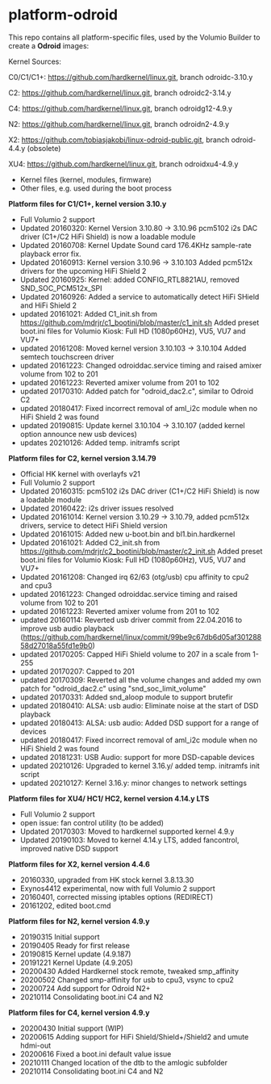 # platform-odroid

This repo contains all platform-specific files, used by the Volumio Builder to create a **Odroid** images:

Kernel Sources:

C0/C1/C1+: https://github.com/hardkernel/linux.git, branch odroidc-3.10.y

C2: https://github.com/hardkernel/linux.git, branch odroidc2-3.14.y

C4: https://github.com/hardkernel/linux.git, branch odroidg12-4.9.y

N2: https://github.com/hardkernel/linux.git, branch odroidn2-4.9.y

X2: https://github.com/tobiasjakobi/linux-odroid-public.git, branch odroid-4.4.y (obsolete)

XU4: https://github.com/hardkernel/linux.git, branch odroidxu4-4.9.y


- Kernel files (kernel, modules, firmware)
- Other files, e.g. used during the boot process

**Platform files for C1/C1+, kernel version 3.10.y**
- Full Volumio 2 support
- Updated 20160320: Kernel Version 3.10.80 -> 3.10.96
                    pcm5102 i2s DAC driver (C1+/C2 HiFi Shield) is now a loadable module
- Updated 20160708: Kernel Update
		    Sound card 176.4KHz sample-rate playback error fix.
- Updated 20160913: Kernel version 3.10.96 -> 3.10.103 Added pcm512x drivers for the upcoming HiFi Shield 2
- Updated 20160925: Kernel: added CONFIG_RTL8821AU, removed SND_SOC_PCM512x_SPI
- Updated 20160926: Added a service to automatically detect HiFi SHield and HiFi Shield 2
- updated 20161021: Added C1_init.sh from https://github.com/mdrjr/c1_bootini/blob/master/c1_init.sh
		    Added preset boot.ini files for Volumio Kiosk: Full HD (1080p60Hz), VU5, VU7 and VU7+
- updated 20161208: Moved kernel version 3.10.103 -> 3.10.104
		    Added semtech touchscreen driver
- updated 20161223: Changed odroiddac.service timing and raised amixer volume from 102 to 201
- updated 20161223: Reverted amixer volume from 201 to 102
- updated 20170310: Added patch for "odroid_dac2.c", similar to Odroid C2
- updated 20180417: Fixed incorrect removal of aml_i2c module when no HiFi Shield 2 was found
- updated 20190815: Update kernel 3.10.104 -> 3.10.107
(added kernel option announce new usb devices)
- updates 20210126: Added temp. initramfs script


**Platform files for C2, kernel version 3.14.79**
- Official HK kernel with overlayfs v21
- Full Volumio 2 support
- Updated 20160315: pcm5102 i2s DAC driver (C1+/C2 HiFi Shield) is now a loadable module
- Updated 20160422: i2s driver issues resolved
- Updated 20161014: Kernel version 3.10.29 -> 3.10.79, added pcm512x drivers, service to detect HiFi Shield version
- Updated 20161015: Added new u-boot.bin and bl1.bin.hardkernel
- Updated 20161021: Added C2_init.sh from https://github.com/mdrjr/c2_bootini/blob/master/c2_init.sh
		    Added preset boot.ini files for Volumio Kiosk: Full HD (1080p60Hz), VU5, VU7 and VU7+
- Updated 20161208: Changed irq 62/63 (otg/usb) cpu affinity to cpu2 and cpu3
- updated 20161223: Changed odroiddac.service timing and raised volume from 102 to 201
- updated 20161223: Reverted amixer volume from 201 to 102
- updated 20160114: Reverted usb driver commit from 22.04.2016 to improve usb audio playback
  (https://github.com/hardkernel/linux/commit/99be9c67db6d05af30128858d27018a55fd1e9b0)
- updated 20170205: Capped HiFi Shield volume to 207 in a scale from 1-255
- updated 20170207: Capped to 201
- updated 20170309: Reverted all the volume changes and added my own patch for "odroid_dac2.c" using "snd_soc_limit_volume"
- updated 20170331: Added snd_aloop module to support brutefir
- updated 20180410: ALSA: usb audio: Eliminate noise at the start of DSD playback
- updated 20180413: ALSA: usb audio: Added DSD support for a range of devices
- updated 20180417: Fixed incorrect removal of aml_i2c module when no HiFi Shield 2 was found
- updated 20181231: USB Audio: support for more DSD-capable devices
- updated 20210126: Upgraded to kernel 3.16.y/ added temp. initramfs init script
- updated 20210127: Kernel 3.16.y: minor changes to network settings


**Platform files for XU4/ HC1/ HC2, kernel version 4.14.y LTS**
- Full Volumio 2 support
- open issue: fan control utility (to be added)
- Updated 20170303: Moved to hardkernel supported kernel 4.9.y
- Updated 20190103: Moved to kernel 4.14.y LTS, added fancontrol, improved native DSD support

**Platform files for X2, kernel version 4.4.6**
- 20160330, upgraded from HK stock kernel 3.8.13.30
- Exynos4412 experimental, now with full Volumio 2 support
- 20160401, corrected missing iptables options (REDIRECT)
- 20161202, edited boot.cmd

**Platform files for N2, kernel version 4.9.y**
- 20190315 Initial support
- 20190405 Ready for first release
- 20190815 Kernel update (4.9.187)
- 20191221 Kernel Update (4.9.205)
- 20200430 Added Hardkernel stock remote, tweaked smp_affinity
- 20200502 Changed smp-affinity for usb to cpu3, vsync to cpu2
- 20200724 Add support for Odroid N2+
- 20210114 Consolidating boot.ini C4 and N2


**Platform files for C4, kernel version 4.9.y**
- 20200430 Initial support (WIP)
- 20200615 Adding support for HiFi Shield/Shield+/Shield2 and umute hdmi-out
- 20200616 Fixed a boot.ini default value issue
- 20210111 Changed location of the dtb to the amlogic subfolder
- 20210114 Consolidating boot.ini C4 and N2




